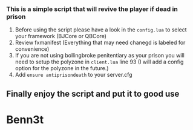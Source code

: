 ### This is a simple script that will revive the player if dead in prison
1) Before using the script please have a look in the `config.lua` to select your framework (BJCore or QBCore) 
2) Review fxmanifest (Everything that may need chanegd is labeled for convenience)
3) If you are not using bollingbroke penitentiary as your prison you will need to setup the polyzone in `client.lua` line 93 (I will add a config option for the polyzone in the future.)
4) Add `ensure antiprisondeath` to your server.cfg

## Finally enjoy the script and put it to good use
# Benn3t
